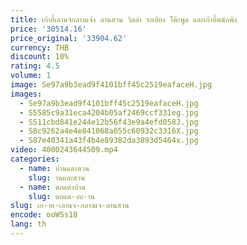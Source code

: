 ```yaml
---
title: เก้าอี้เลานจ์กลางแจ้ง ลานสวน วิลล่า ระเบียง โต๊ะพูล และเก้าอี้พนักพิง
price: '30514.16'
price_original: '33904.62'
currency: THB
discount: 10%
rating: 4.5
volume: 1
image: Se97a9b3ead9f4101bff45c2519eafaceH.jpg
images:
  - Se97a9b3ead9f4101bff45c2519eafaceH.jpg
  - S5585c9a31eca4204b05af2469ccf331eg.jpg
  - S511cbd841e244e12b56f43e9a4efd058J.jpg
  - S8c9262a4e4e841068a655c60932c3316X.jpg
  - S87e40341a43f4b4e89382da3893d5464x.jpg
video: 4000243644509.mp4
categories:
  - name: บ้านและสวน
    slug: านและสวน
  - name: ตกแต่งบ้าน
    slug: ตกแต-งบ-าน
slug: เก-าอ-เลานจ-กลางแจ-ลานสวน
encode: ooWSs18
lang: th
---
```

  
